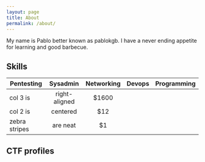 ```yaml
---
layout: page
title: About
permalink: /about/
---
```


My name is Pablo better known as pablokgb. I have a never ending appetite for learning and good barbecue.

<div class="divider"></div>

## Skills

| Pentesting    | Sysadmin      | Networking   | Devops    | Programming |
| ------------- |:-------------:| :-----------:|:---------:|------------:|
| col 3 is      | right-aligned | $1600        |
| col 2 is      | centered      |   $12        |
| zebra stripes | are neat      |    $1        |

<div class="divider"></div>

## CTF profiles

<script src="https://tryhackme.com/badge/649705"></script>


